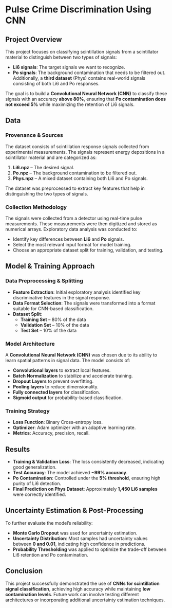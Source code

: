 # **Pulse Crime Discrimination Using CNN**  

## **Project Overview**  
This project focuses on classifying scintillation signals from a scintillator material to distinguish between two types of signals:  
- **Li6 signals**: The target signals we want to recognize.  
- **Po signals**: The background contamination that needs to be filtered out.  
Additionally, a **third dataset** (Phys) contains real-world signals consisting of both Li6 and Po responses.  

The goal is to build a **Convolutional Neural Network (CNN)** to classify these signals with an accuracy **above 80%**, ensuring that **Po contamination does not exceed 5%** while maximizing the retention of Li6 signals.  

## **Data**  

### **Provenance & Sources**  
The dataset consists of scintillation response signals collected from experimental measurements. The signals represent energy depositions in a scintillator material and are categorized as:  
1. **Li6.npz** – The desired signal.  
2. **Po.npz** – The background contamination to be filtered out.  
3. **Phys.npz** – A mixed dataset containing both Li6 and Po signals.  

The dataset was preprocessed to extract key features that help in distinguishing the two types of signals.  

### **Collection Methodology**  
The signals were collected from a detector using real-time pulse measurements. These measurements were then digitized and stored as numerical arrays. Exploratory data analysis was conducted to:  
- Identify key differences between **Li6** and **Po** signals.  
- Select the most relevant input format for model training.  
- Choose an appropriate dataset split for training, validation, and testing.  

## **Model & Training Approach**  
### **Data Preprocessing & Splitting**  
- **Feature Extraction**: Initial exploratory analysis identified key discriminative features in the signal response.  
- **Data Format Selection**: The signals were transformed into a format suitable for CNN-based classification.  
- **Dataset Split**:  
  - **Training Set** – 80% of the data  
  - **Validation Set** – 10% of the data  
  - **Test Set** – 10% of the data  

### **Model Architecture**  
A **Convolutional Neural Network (CNN)** was chosen due to its ability to learn spatial patterns in signal data. The model consists of:  
- **Convolutional layers** to extract local features.  
- **Batch Normalization** to stabilize and accelerate training.  
- **Dropout Layers** to prevent overfitting.  
- **Pooling layers** to reduce dimensionality.  
- **Fully connected layers** for classification.  
- **Sigmoid output** for probability-based classification.  

### **Training Strategy**  
- **Loss Function**:  Binary Cross-entropy loss.  
- **Optimizer**: Adam optimizer with an adaptive learning rate.  
- **Metrics**: Accuracy, precision, recall.  

## **Results**  
- **Training & Validation Loss**: The loss consistently decreased, indicating good generalization.  
- **Test Accuracy**: The model achieved **~99% accuracy**.  
- **Po Contamination**: Controlled under the **5% threshold**, ensuring high purity of Li6 detection.  
- **Final Prediction on Phys Dataset**: Approximately **1,450 Li6 samples** were correctly identified.  

## **Uncertainty Estimation & Post-Processing**  
To further evaluate the model’s reliability:  
- **Monte Carlo Dropout** was used for uncertainty estimation.  
- **Uncertainty Distribution**: Most samples had uncertainty values between **0 and 0.01**, indicating high confidence in predictions.  
- **Probability Thresholding** was applied to optimize the trade-off between Li6 retention and Po contamination.  

## **Conclusion**  
This project successfully demonstrated the use of **CNNs for scintillation signal classification**, achieving high accuracy while maintaining **low contamination levels**. Future work can involve testing different architectures or incorporating additional uncertainty estimation techniques.  
